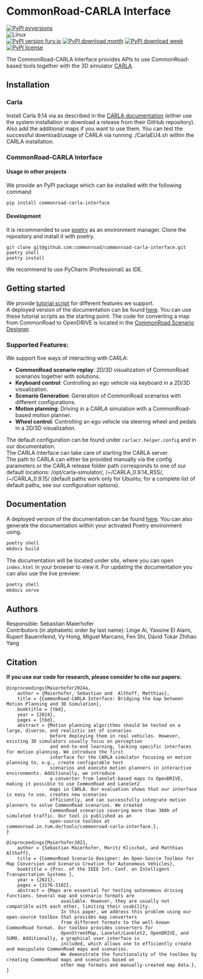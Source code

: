 # CommonRoad-CARLA Interface
[![PyPI pyversions](https://img.shields.io/pypi/pyversions/commonroad-carla-interface.svg)](https://pypi.python.org/pypi/commonroad-carla-interface/)  
![Linux](https://img.shields.io/badge/Linux-FCC624?style=for-the-badge&logo=linux&logoColor=black)  
[![PyPI version fury.io](https://badge.fury.io/py/commonroad-carla-interface.svg)](https://pypi.python.org/pypi/commonroad-carla-interface/)
[![PyPI download month](https://img.shields.io/pypi/dm/commonroad-carla-interface.svg?label=PyPI%20downloads)](https://pypi.python.org/pypi/commonroad-carla-interface/) 
[![PyPI download week](https://img.shields.io/pypi/dw/commonroad-carla-interface.svg?label=PyPI%20downloads)](https://pypi.python.org/pypi/commonroad-carla-interface/)   
[![PyPI license](https://img.shields.io/pypi/l/commonroad-carla-interface.svg)](https://pypi.python.org/pypi/commonroad-carla-interface/)

The CommonRoad-CARLA Interface provides APIs to use CommonRoad-based tools together with the 3D simulator [CARLA](https://carla.org).


## Installation
### Carla
Install Carla 9.14 via as described in the 
[CARLA documentation](https://carla.readthedocs.io/en/latest/start_quickstart/#b-package-installation) 
(either use the system installation or download a release from their GitHub repository).
Also add the additional maps if you want to use them. 
You can test the successful download/usage of CARLA via running ./CarlaEU4.sh within the CARLA installation. 

### CommonRoad-CARLA Interface

#### Usage in other projects
We provide an PyPI package which can be installed with the following command
```shell
pip install commonroad-carla-interface
```

#### Development
It is recommended to use [poetry](https://python-poetry.org/) as an environment manager.
Clone the repository and install it with poetry.
```shell
git clone git@github.com:commonroad/commonroad-carla-interface.git
poetry shell
poetry install
```
We recommend to use PyCharm (Professional) as IDE.  


## Getting started
We provide [tutorial script](https://github.com/commonroad/commonroad-carla-interface/tutorials/) 
for different features we support.  
A deployed version of the documentation can be found 
[here](https://cps.pages.gitlab.lrz.de/commonroad/commonroad-carla-interface/).
You can use these tutorial scripts as the starting point.
The code for converting a map from CommonRoad to OpenDRIVE is located in 
the [CommonRoad Scenario Designer](https://commonroad.in.tum.de/tools/scenario-designer).

### Supported Features:
We support five ways of interacting with CARLA:  

- **CommonRoad scenario replay**: 2D/3D visualization of CommonRoad scenarios together with solutions.  
- **Keyboard control**: Controlling an ego vehicle via keyboard in a 2D/3D visualization.
- **Scenario Generation**: Generation of CommonRoad scenarios with different configurations.
- **Motion planning**: Driving in a CARLA simulation with a CommonRoad-based motion planner.
- **Wheel control**: Controlling an ego vehicle via steering wheel and pedals in a 2D/3D visualization.


The default configuration can be found under `carlacr.helper.config` and in our documentation.    
The CARLA interface can take care of starting the CARLA server.  
The path to CARLA can either be provided manually via the config parameters or the CARLA release folder path corresponds 
to one of our default locations: /opt/carla-simulator/, /~/CARLA_0.9.14_RSS/, /~/CARLA_0.9.15/ (default paths work only 
for Ubuntu; for a complete list of default paths, see our configuration options). 


## Documentation
A deployed version of the documentation can be found 
[here](https://cps.pages.gitlab.lrz.de/commonroad/commonroad-carla-interface/).
You can also generate the documentation within your activated Poetry environment using.
```bash
poetry shell
mkdocs build
```
The documentation will be located under site, where you can open `index.html` in your browser to view it.
For updating the documentation you can also use the live preview:
```bash
poetry shell
mkdocs serve
```

## Authors
Responsible: Sebastian Maierhofer  
Contributors (in alphabetic order by last name): Linge Ai, Yassine El Alami, Rupert Bauernfeind, Vy Hong, 
Miguel Marcano, Fen Shi, Dávid Tokár Zhihao Yang

## Citation
**If you use our code for research, please consider to cite our papers:**
```
@inproceedings{Maierhofer2024a,
	author = {Maierhofer, Sebastian and  Althoff, Matthias},
	title = {CommonRoad-CARLA Interface: Bridging the Gap between Motion Planning and 3D Simulation},
	booktitle = {tbd},
	year = {2024},
	pages = {tbd},
	abstract = {Motion planning algorithms should be tested on a large, diverse, and realistic set of scenarios 
	            before deploying them in real vehicles. However, existing 3D simulators usually focus on perception 
	            and end-to-end learning, lacking specific interfaces for motion planning. We introduce the first 
	            interface for the CARLA simulator focusing on motion planning to, e.g., create configurable test 
	            scenarios and execute motion planners in interactive environments. Additionally, we introduce 
	            a converter from lanelet-based maps to OpenDRIVE, making it possible to use CommonRoad and Lanelet2 
	            maps in CARLA. Our evaluation shows that our interface is easy to use, creates new scenarios 
	            efficiently, and can successfully integrate motion planners to solve CommonRoad scenarios. We created
	            CommonRoad scenarios covering more than 300h of simulated traffic. Our tool is published as an 
	            open-source toolbox at commonroad.in.tum.de/tools/commonroad-carla-interface.},
}
```
```
@inproceedings{Maierhofer2021,
	author = {Sebastian Maierhofer, Moritz Klischat, and Matthias Althoff},
	title = {CommonRoad Scenario Designer: An Open-Source Toolbox for Map Conversion and Scenario Creation for Autonomous Vehicles},
	booktitle = {Proc. of the IEEE Int. Conf. on Intelligent Transportation Systems },
	year = {2021},
	pages = {3176-3182},
	abstract = {Maps are essential for testing autonomous driving functions. Several map and scenario formats are 
                    available. However, they are usually not compatible with each other, limiting their usability.  
                    In this paper, we address this problem using our open-source toolbox that provides map converters  
                    from different formats to the well-known CommonRoad format. Our toolbox provides converters for 
                    OpenStreetMap, Lanelet/Lanelet2, OpenDRIVE, and SUMO. Additionally, a graphical user interface is 
                    included, which allows one to efficiently create and manipulate CommonRoad maps and scenarios. 
                    We demonstrate the functionality of the toolbox by creating CommonRoad maps and scenarios based on 
                    other map formats and manually-created map data.},
}
```
